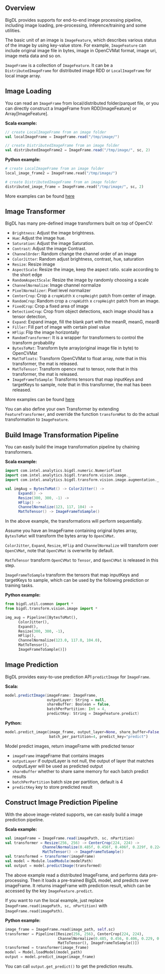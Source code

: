 ## **Overview**

BigDL provides supports for end-to-end image processing pipeline,
including image loading, pre-processing, inference/training and some utilities.

The basic unit of an image is `ImageFeature`, which describes various status of the image
by using key-value store.
For example, `ImageFeature` can include original image file in bytes, image in OpenCVMat format,
image uri, image meta data and so on.

`ImageFrame` is a collection of `ImageFeature`.
It can be a `DistributedImageFrame` for distributed image RDD or
 `LocalImageFrame` for local image array.

## **Image Loading**

You can read an `ImageFrame` from local/distributed folder/parquet file,
or you can directly construct a ImageFrame from RDD[ImageFeature] or Array[ImageFeature].

**Scala example:**

```scala
// create LocalImageFrame from an image folder
val localImageFrame = ImageFrame.read("/tmp/image/")

// create DistributedImageFrame from an image folder
val distributedImageFrame2 = ImageFrame.read("/tmp/image/", sc, 2)
```

**Python example:**

```python
# create LocalImageFrame from an image folder
local_image_frame2 = ImageFrame.read("/tmp/image/")

# create DistributedImageFrame from an image folder
distributed_image_frame = ImageFrame.read("/tmp/image/", sc, 2)
```

More examples can be found [here](../APIGuide/Data.md#imageframe)


## **Image Transformer**
BigDL has many pre-defined image transformers built on top of OpenCV:

* `Brightness`: Adjust the image brightness.
* `Hue`: Adjust the image hue.
* `Saturation`: Adjust the image Saturation.
* `Contrast`: Adjust the image Contrast.
* `ChannelOrder`: Random change the channel order of an image
* `ColorJitter`: Random adjust brightness, contrast, hue, saturation
* `Resize`: Resize image
* `AspectScale`: Resize the image, keep the aspect ratio. scale according to the short edge
* `RandomAspectScale`: Resize the image by randomly choosing a scale
* `ChannelNormalize`: Image channel normalize
* `PixelNormalizer`: Pixel level normalizer
* `CenterCrop`: Crop a `cropWidth` x `cropHeight` patch from center of image.
* `RandomCrop`: Random crop a `cropWidth` x `cropHeight` patch from an image.
* `FixedCrop`: Crop a fixed area of image
* `DetectionCrop`: Crop from object detections, each image should has a tensor detection,
* `Expand`: Expand image, fill the blank part with the meanR, meanG, meanB
* `Filler`: Fill part of image with certain pixel value
* `HFlip`: Flip the image horizontally
* `RandomTransformer`: It is a wrapper for transformers to control the transform probability
* `BytesToMat`: Transform byte array(original image file in byte) to OpenCVMat
* `MatToFloats`: Transform OpenCVMat to float array, note that in this transformer, the mat is released.
* `MatToTensor`: Transform opencv mat to tensor, note that in this transformer, the mat is released.
* `ImageFrameToSample`: Transforms tensors that map inputKeys and targetKeys to sample, note that in this transformer, the mat has been released.

More examples can be found [here](../APIGuide/Transformer.md)

You can also define your own Transformer by extending `FeatureTransformer`,
and override the function `transformMat` to do the actual transformation to `ImageFeature`.

## **Build Image Transformation Pipeline**
You can easily build the image transformation pipeline by chaining transformers.

**Scala example:**

```scala
import com.intel.analytics.bigdl.numeric.NumericFloat
import com.intel.analytics.bigdl.transform.vision.image._
import com.intel.analytics.bigdl.transform.vision.image.augmentation._

val imgAug = BytesToMat() -> ColorJitter() ->
      Expand() ->
      Resize(300, 300, -1) ->
      HFlip() ->
      ChannelNormalize(123, 117, 104) ->
      MatToTensor() -> ImageFrameToSample()
```
In the above example, the transformations will perform sequentially.

Assume you have an ImageFrame containing original bytes array,
`BytesToMat` will transform the bytes array to `OpenCVMat`.

`ColorJitter`, `Expand`, `Resize`, `HFlip` and `ChannelNormalize` will transform over `OpenCVMat`,
note that `OpenCVMat` is overwrite by default.

`MatToTensor` transform `OpenCVMat` to `Tensor`, and `OpenCVMat` is released in this step.

`ImageFrameToSample` transform the tensors that map inputKeys and targetKeys to sample,
which can be used by the following prediction or training tasks.

**Python example:**

```python
from bigdl.util.common import *
from bigdl.transform.vision.image import *

img_aug = Pipeline([BytesToMat(),
      ColorJitter(),
      Expand(),
      Resize(300, 300, -1),
      HFlip(),
      ChannelNormalize(123.0, 117.0, 104.0),
      MatToTensor(),
      ImageFrameToSample()])
```

## **Image Prediction**
BigDL provides easy-to-use prediction API `predictImage` for `ImageFrame`.

**Scala:**
```scala
model.predictImage(imageFrame: ImageFrame,
                   outputLayer: String = null,
                   shareBuffer: Boolean = false,
                   batchPerPartition: Int = 4,
                   predictKey: String = ImageFeature.predict)
```
**Python:**
```python
model.predict_image(image_frame, output_layer=None, share_buffer=False,
                    batch_per_partition=4, predict_key="predict")
```
Model predict images, return imageFrame with predicted tensor

   * `imageFrame` imageFrame that contains images
   * `outputLayer` if outputLayer is not null, the output of layer that matches outputLayer will be used as predicted output
   * `shareBuffer` whether to share same memory for each batch predict results
   * `batchPerPartition` batch size per partition, default is 4
   * `predictKey` key to store predicted result

## **Construct Image Prediction Pipeline**

With the above image-related supports, we can easily build a image prediction pipeline.

**Scala example:**


```scala
val imageFrame = ImageFrame.read(imagePath, sc, nPartition)
val transformer = Resize(256, 256) -> CenterCrop(224, 224) ->
                 ChannelNormalize(0.485f, 0.456f, 0.406f, 0.229f, 0.224f, 0.225f) ->
                 MatToTensor() -> ImageFrameToSample()
val transformed = transformer(imageFrame)
val model = Module.loadModule(modelPath)
val output = model.predictImage(transformed)
```
The above example read a distributed ImageFrame, and performs data pre-processing.
Then it loads a pre-trained BigDL model, and predicts over imageFrame.
It returns imageFrame with prediction result, which can be accessed by the key `ImageFeature.predict`.

If you want to run the local example, just replace `ImageFrame.read(imagePath, sc, nPartition)`
with `ImageFrame.read(imagePath)`.

**Python example:**

```python
image_frame = ImageFrame.read(image_path, self.sc)
transformer = Pipeline([Resize(256, 256), CenterCrop(224, 224),
                        ChannelNormalize(0.485, 0.456, 0.406, 0.229, 0.224, 0.225),
                        MatToTensor(), ImageFrameToSample()])
transformed = transformer(image_frame)
model = Model.loadModel(model_path)
output = model.predict_image(image_frame)
```

You can call `output.get_predict()` to get the prediction results.
